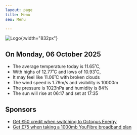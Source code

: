 ```yaml
---
layout: page
title: Menu
seo: Menu

---
```


![Logo](/images/logo.jpg){:width="832px"}

<!-- weather_marker starts -->
## On Monday, 06 October 2025

- The average temperature today is 11.65˚C,
- With highs of 12.77˚C and lows of 10.93˚C,
- It may feel like 11.06˚C with broken clouds
- The wind speed is 1.79m/s and visibility is 10000m
- The pressure is 1023hPa and humidity is 84%
- The sun will rise at 06:17 and set at 17:35

<!-- weather_marker ends -->

## Sponsors

- [Get £50 credit when switching to Octopus Energy](https://bit.ly/3oD1nnS)
- [Get £75 when taking a 1000mb YouFibre broadband plan](https://aklam.io/91zWhU?)

